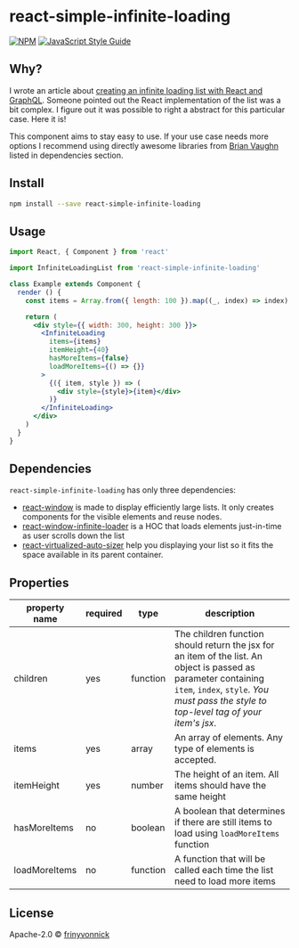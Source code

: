 # react-simple-infinite-loading

>

[![NPM](https://img.shields.io/npm/v/react-simple-infinite-loading.svg)](https://www.npmjs.com/package/react-simple-infinite-loading) [![JavaScript Style Guide](https://img.shields.io/badge/code_style-standard-brightgreen.svg)](https://standardjs.com)

## Why?

I wrote an article about [creating an infinite loading list with React and GraphQL](https://dev.to/yvonnickfrin/create-an-infinite-loading-list-with-react-and-graphql-19hh). Someone pointed out the React implementation of the list was a bit complex. I figure out it was possible to right a abstract for this particular case. Here it is!

This component aims to stay easy to use. If your use case needs more options I recommend using directly awesome libraries from [Brian Vaughn](https://github.com/bvaughn) listed in dependencies section.

## Install

```bash
npm install --save react-simple-infinite-loading
```

## Usage

```jsx
import React, { Component } from 'react'

import InfiniteLoadingList from 'react-simple-infinite-loading'

class Example extends Component {
  render () {
    const items = Array.from({ length: 100 }).map((_, index) => index)

    return (
      <div style={{ width: 300, height: 300 }}>
        <InfiniteLoading
          items={items}
          itemHeight={40}
          hasMoreItems={false}
          loadMoreItems={() => {}}
        >
          {({ item, style }) => (
            <div style={style}>{item}</div>
          )}
        </InfiniteLoading>
      </div>
    )
  }
}
```

## Dependencies

`react-simple-infinite-loading` has only three dependencies:

- [react-window](https://github.com/bvaughn/react-window) is made to display efficiently large lists. It only creates components for the visible elements and reuse nodes.
- [react-window-infinite-loader](https://github.com/bvaughn/react-window-infinite-loader/) is a HOC that loads elements just-in-time as user scrolls down the list
- [react-virtualized-auto-sizer](https://github.com/bvaughn/react-virtualized-auto-sizer/) help you displaying your list so it fits the space available in its parent container.

## Properties


| property name | required | type | description |
|---|---|---|---|
| children | yes | function | The children function should return the jsx for an item of the list. An object is passed as parameter containing `item`, `index`, `style`. *You must pass the style to top-level tag of your item's jsx*. |
| items | yes | array | An array of elements. Any type of elements is accepted. |
| itemHeight | yes | number | The height of an item. All items should have the same height |
| hasMoreItems | no | boolean | A boolean that determines if there are still items to load using `loadMoreItems` function |
| loadMoreItems | no | function | A function that will be called each time the list need to load more items |

## License

Apache-2.0 © [frinyvonnick](https://github.com/frinyvonnick)
